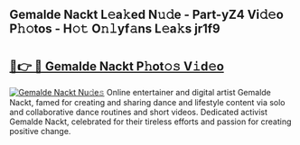 ## Gemalde Nackt L𝚎a𝚔ed N𝚞𝚍e - Part-yZ4 Vi𝚍𝚎o P𝚑𝚘tos - H𝚘𝚝 O𝚗𝚕yf𝚊ns L𝚎a𝚔s jr1f9

# <h2><a href="http://kf8z99.oniu.top/?m=Gemalde+Nackt">🔗👉 🔴 Gemalde Nackt P𝚑ot𝚘𝚜 V𝚒d𝚎o</a></h2>

[![Gemalde Nackt Nu𝚍e𝚜](https://i.imgur.com/0qMVB7G.gif)](http://kf8z99.oniu.top/?m=Gemalde+Nackt)
Online entertainer and digital artist Gemalde Nackt, famed for creating and sharing dance and lifestyle content via solo and collaborative dance routines and short videos. Dedicated activist Gemalde Nackt, celebrated for their tireless efforts and passion for creating positive change.  
